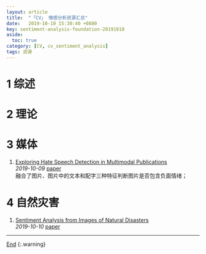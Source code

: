 ```yaml
---
layout: article
title:  "「CV」 情感分析资源汇总"
date:   2019-10-10 15:30:40 +0800
key: sentiment-analysis-foundation-20191010
aside:
  toc: true
category: [CV, cv_sentiment_analysis]
tags: 资源
---
```

<span id='head'></span>

<!--more-->

# 1 综述

# 2 理论

# 3 媒体
1. [Exploring Hate Speech Detection in Multimodal Publications](https://arxiv.org/abs/1910.03814)    
*2019-10-09* [paper](https://arxiv.org/abs/1910.03814)     
融合了图片、图片中的文本和配字三种特征判断图片是否包含负面情绪；     

# 4 自然灾害
1. [Sentiment Analysis from Images of Natural Disasters](http://cn.arxiv.org/abs/1910.04416)     
*2019-10-10* [paper](https://arxiv.org/abs/1910.04416)    


-------------------  
[End](#head)
{:.warning}  
